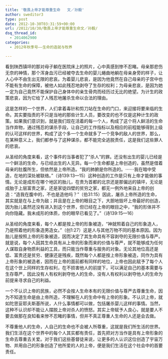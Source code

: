 ```yaml
---
title: '敬畏上帝才能尊重生命   文／孙毅'
author: sweditor3
type: post
date: 2012-10-30T03:31:59+00:00
url: /2012/10/30/敬畏上帝才能尊重生命文／孙毅/
dsq_thread_id:
  - 2014062900
categories:
  - 2012年秋季号——生命的造就与牧养

---
```

看到陕西镇坪的那对母子躺在医院床上的照片，心中真感到惨不忍睹。母亲那悲伤无奈的神情，那个浑身血污已经被夺去生命的婴儿蜷曲地躺在母亲身旁的样子，让人心中不由生出无限的悲哀。为着婴儿悲哀，是因为他竟然在自己母亲的子宫中也不能有生命的保障，被他人如此残忍地剥夺了生存的权利；为母亲悲哀，是因为她一定为自己竟然不能保护自己身体中的亲生骨肉而经历过无比的绝望。为计生的政策悲哀，因为它给了人残忍地屠杀生命以合法的理由。

这是怎样的一个世界，人们拿着毒针和剪刀站在生命的门口，来迎接将要来临的生命。其实要指责的不只是当地的那些计生人员，要改变的也不仅是这种计生的政策。如果我们意识到，就是我们现在活着的每一个人，构成了这个将人鲜活的生命当作弃物，通过残忍的谋杀手段，让自己的工作指标以及相应的前程能够得到上级的认可这样的世界，构成了这个多一个生命就多了一个竞争的敌人的世界，那么，在某种意义上，我们都参与了这种谋杀，都不能完全逃脱责任，这是我们这些罪人的悲哀。

从圣经的角度来看，这个事件的当事者犯了“杀人”的罪。还没有出生的婴儿已经是一个鲜活的生命，与已经出生的人无异。每一个生命都是上帝创造的，虽然是借着母亲的肚腹所生，但依然是上帝所造。“我的肺腑是你所造的。⋯⋯我在暗中受造，在地的深处被联络。”（诗139:13—15）这种创造的工作是只有上帝才能做的事情。无论是成形在哪个地区的胎儿，在贵为首都的北京还是那偏远的镇坪，无论是成胎于上层富贵之家，还是家徒四壁的贫穷之家，都无一例外地来自上帝的创造：“造我在腹中的，不也是造他吗？”（伯31:15）因此，屠杀上帝所造的生命，其实就是在与上帝为敌；并且是在上帝的眼目之下，大胆地毁坏上帝最好的创造，因为胎儿虽然还没有进入到这个世界，但已经在上帝的眼目之中，“我的形体并不向你隐藏。我未成形的体质，你的眼早已看见了。”（诗139:15—16）

从圣经的角度来看，每个人都是按上帝的形象被造，“神就照着自己的形象造人，乃是照着他的形象造男造女。”（创1:27）这是人与其他万物不同的基本原因。因为胎儿是按照上帝的形象被造，因而决定了其生命具有不容剥夺的无限价值与尊严。就是说，每个人因其生命具有从上帝的形象而来的价值与尊严，就不能够成为任何人谋取自身物质利益的工具，而只能当作尊重与服务的对象。无论其地位高还是低、富贵还是贫穷、健康还是残疾，既然每个人都是按上帝形象被造，同作为具有上帝形象的被造者，因而在上帝的面前都有同样的地位，上帝也因此赋予了每个人在这个世上同样的生存权利，在不损害他人的前提下，可以满足自己的基本需要与生存尊严，因此没有人有权利剥夺他人的生命，没有人有权利以剥夺他人的生命为前提来寻求自己的利益。

一个不认识上帝的民族，必然不会按人生命本有的无限价值与尊严去尊重生命，因为不知道生命是由上帝所造，不理解在人的生命中有上帝的形象。不认识上帝，就如陀思妥耶夫斯基所说，人什么事情都可以做，包括屠杀婴儿这样的事情。当然，这种不认识却不能让人摆脱上帝对杀人的愤怒。其实上帝赋予人良心，就是要人不要去做那在良知看来惨不忍睹的事情，但并不真正尊重人生命的人还是会去做。

不尊重他人的生命，人自己的生命也不会被人所尊重，这就是我们所生活的世界。我们生活在这个世界中的每个人其实都有责任，首先把对方当作是具有上帝形象的生命去尊重去关爱。对于我们这些基督徒来说，让更多的人认识这位创造了宇宙万物、并用自己的形象创造了他所爱的人的上帝，便是我们生活在这个社会中的首要责任。